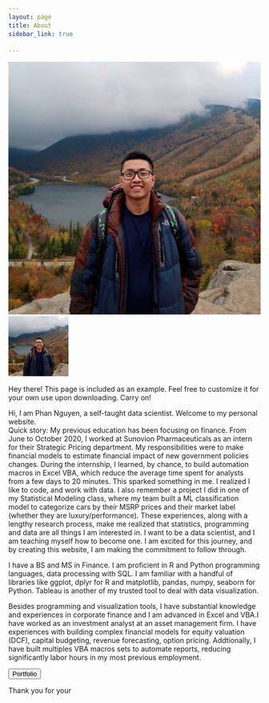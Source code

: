 ```yaml
---
layout: page
title: About
sidebar_link: true

---
```

![My Profile Pic](/assets/me.jpg)<img src="/assets/me.jpg" width="120" height="120">

<p class="message">
  Hey there! This page is included as an example. Feel free to customize it for your own use upon downloading. Carry on!
</p>

Hi, I am Phan Nguyen, a self-taught data scientist. Welcome to my personal website.  
Quick story: My previous education has been focusing on finance. From June to October 2020, I worked at Sunovion Pharmaceuticals as an intern for their Strategic Pricing department. My responsibilities were to make financial models to estimate financial impact of new government policies changes. During the internship, I learned, by chance, to build automation macros in Excel VBA, which reduce the average time spent for analysts from a few days to 20 minutes. This sparked something in me. I realized I like to code, and work with data. I also remember a project I did in one of my Statistical Modeling class, where my team built a ML classification model to categorize cars by their MSRP prices and their market label (whether they are luxury/performance). These experiences, along with a lengthy research process, make me realized that statistics, programming and data are all things I am interested in. I want to be a data scientist, and I am teaching myself how to become one. I am excited for this journey, and by creating this website, I am making the commitment to follow through.  

I have a BS and MS in Finance. I am proficient in R and Python programming languages, data processing with SQL. I am familiar with a handful of libraries like ggplot, dplyr for R and matplotlib, pandas, numpy, seaborn for Python. Tableau is another of my trusted tool to deal with data visualization. 

Besides programming and visualization tools, I have substantial knowledge and experiences in corporate finance and I am advanced in Excel and VBA.I have worked as an investment analyst at an asset management firm. I have experiences with building complex financial models for equity valuation (DCF), capital budgeting, revenue forecasting, option pricing. Addtionally, I have built multiples VBA macros sets to automate reports, reducing significantly labor hours in my most previous employment. 

<button name="button" onclick="">Portfolio</button>   

 

Thank you for your 

